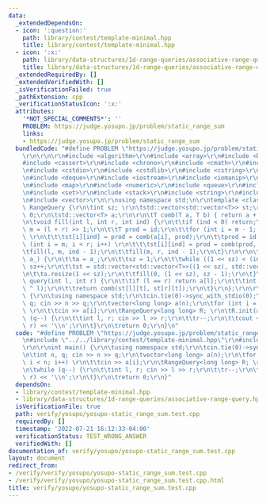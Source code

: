 ```yaml
---
data:
  _extendedDependsOn:
  - icon: ':question:'
    path: library/contest/template-minimal.hpp
    title: library/contest/template-minimal.hpp
  - icon: ':x:'
    path: library/data-structures/1d-range-queries/associative-range-query.hpp
    title: library/data-structures/1d-range-queries/associative-range-query.hpp
  _extendedRequiredBy: []
  _extendedVerifiedWith: []
  _isVerificationFailed: true
  _pathExtension: cpp
  _verificationStatusIcon: ':x:'
  attributes:
    '*NOT_SPECIAL_COMMENTS*': ''
    PROBLEM: https://judge.yosupo.jp/problem/static_range_sum
    links:
    - https://judge.yosupo.jp/problem/static_range_sum
  bundledCode: "#define PROBLEM \"https://judge.yosupo.jp/problem/static_range_sum\"\
    \r\n\r\n\r\n#include <algorithm>\r\n#include <array>\r\n#include <bitset>\r\n\
    #include <cassert>\r\n#include <chrono>\r\n#include <cmath>\r\n#include <complex>\r\
    \n#include <cstdio>\r\n#include <cstdlib>\r\n#include <cstring>\r\n#include <ctime>\r\
    \n#include <deque>\r\n#include <iostream>\r\n#include <iomanip>\r\n#include <list>\r\
    \n#include <map>\r\n#include <numeric>\r\n#include <queue>\r\n#include <random>\r\
    \n#include <set>\r\n#include <stack>\r\n#include <string>\r\n#include <unordered_map>\r\
    \n#include <vector>\r\n\r\nusing namespace std;\n\r\ntemplate <class T> struct\
    \ RangeQuery {\r\n\tint sz; \r\n\tstd::vector<std::vector<T>> st;\r\n\tT id =\
    \ 0;\r\n\tstd::vector<T> a;\r\n\r\n\tT comb(T a, T b) { return a + b; }  \r\n\r\
    \n\tvoid fill(int l, int r, int ind) {\r\n\t\tif (ind < 0) return;\r\n\t\tint\
    \ m = (l + r) >> 1;\r\n\t\tT prod = id;\r\n\t\tfor (int i = m - 1; i >= l; i--)\
    \ \r\n\t\t\tst[i][ind] = prod = comb(a[i], prod);\r\n\t\tprod = id;\r\n\t\tfor\
    \ (int i = m; i < r; i++) \r\n\t\t\tst[i][ind] = prod = comb(prod, a[i]);\r\n\t\
    \tfill(l, m, ind - 1);\r\n\t\tfill(m, r, ind - 1);\r\n\t}\r\n\r\n\tvoid init(std::vector<T>\
    \ a_) {\r\n\t\ta = a_;\r\n\t\tsz = 1;\r\n\t\twhile ((1 << sz) < (int)a.size())\
    \ sz++;\r\n\t\tst = std::vector<std::vector<T>>((1 << sz), std::vector<T>(sz));\r\
    \n\t\ta.resize(1 << sz);\r\n\t\tfill(0, (1 << sz), sz - 1);\r\n\t}\r\n\r\n\tT\
    \ query(int l, int r) {\r\n\t\tif (l == r) return a[l];\r\n\t\tint t = 31 - __builtin_clz(r\
    \ ^ l);\r\n\t\treturn comb(st[l][t], st[r][t]);\r\n\t}\r\n};\r\n\r\nint main()\
    \ {\r\n\tusing namespace std;\r\n\tcin.tie(0)->sync_with_stdio(0);\r\n\tint n,\
    \ q; cin >> n >> q;\r\n\tvector<long long> a(n);\r\n\tfor (int i = 0; i < n; i++)\
    \ \r\n\t\tcin >> a[i];\r\n\tRangeQuery<long long> R; \r\n\tR.init(a);\r\n\twhile\
    \ (q--) {\r\n\t\tint l, r; cin >> l >> r;\r\n\t\tr--;\r\n\t\tcout << R.query(l,\
    \ r) << '\\n';\r\n\t}\r\n\treturn 0;\r\n}\n"
  code: "#define PROBLEM \"https://judge.yosupo.jp/problem/static_range_sum\"\r\n\r\
    \n#include \"../../library/contest/template-minimal.hpp\"\r\n#include \"../../library/data-structures/1d-range-queries/associative-range-query.hpp\"\
    \r\n\r\nint main() {\r\n\tusing namespace std;\r\n\tcin.tie(0)->sync_with_stdio(0);\r\
    \n\tint n, q; cin >> n >> q;\r\n\tvector<long long> a(n);\r\n\tfor (int i = 0;\
    \ i < n; i++) \r\n\t\tcin >> a[i];\r\n\tRangeQuery<long long> R; \r\n\tR.init(a);\r\
    \n\twhile (q--) {\r\n\t\tint l, r; cin >> l >> r;\r\n\t\tr--;\r\n\t\tcout << R.query(l,\
    \ r) << '\\n';\r\n\t}\r\n\treturn 0;\r\n}"
  dependsOn:
  - library/contest/template-minimal.hpp
  - library/data-structures/1d-range-queries/associative-range-query.hpp
  isVerificationFile: true
  path: verify/yosupo/yosupo-static_range_sum.test.cpp
  requiredBy: []
  timestamp: '2022-07-21 16:12:33-04:00'
  verificationStatus: TEST_WRONG_ANSWER
  verifiedWith: []
documentation_of: verify/yosupo/yosupo-static_range_sum.test.cpp
layout: document
redirect_from:
- /verify/verify/yosupo/yosupo-static_range_sum.test.cpp
- /verify/verify/yosupo/yosupo-static_range_sum.test.cpp.html
title: verify/yosupo/yosupo-static_range_sum.test.cpp
---
```

